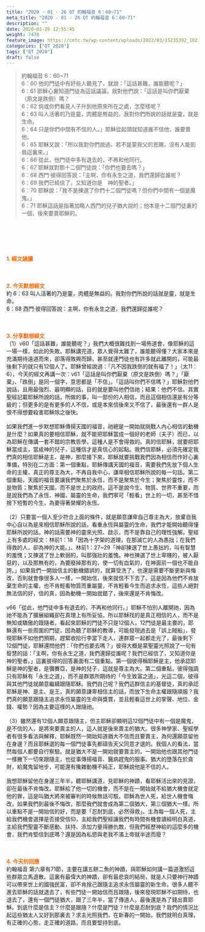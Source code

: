 ```yaml
---
title: "2020 - 01 - 26 QT 約翰福音 6：60~71"
meta_title: "2020 - 01 - 26 QT 約翰福音 6：60~71"
description: ""
date: 2020-01-26 12:55:45
weight: 7478
feature_image: https://cmtc.tw/wp-content/uploads/2022/03/15235392_10211799862337740_180693556567566654_o-1.webp
categories: ["QT 2020"]
tags: ["QT 2020"]
draft: false
---
```


<blockquote>約翰福音 6：60~71<br />
6：60 他的門徒中有好些人聽見了，就說：「這話甚難，誰能聽呢？」<br />
6：61 耶穌心裏知道門徒為這話議論，就對他們說：「這話是叫你們厭棄（原文是跌倒）嗎？<br />
6：62 倘或你們看見人子升到他原來所在之處，怎麼樣呢？<br />
6：63 叫人活著的乃是靈，肉體是無益的。我對你們所說的話就是靈，就是生命。<br />
6：64 只是你們中間有不信的人。」耶穌從起頭就知道誰不信他，誰要賣他。<br />
6：65 耶穌又說：「所以我對你們說過，若不是蒙我父的恩賜，沒有人能到我這裏來。」<br />
6：66 從此，他門徒中多有退去的，不再和他同行。<br />
6：67 耶穌就對那十二個門徒說：「你們也要去嗎？」<br />
6：68 西門‧彼得回答說：「主啊，你有永生之道，我們還歸從誰呢？<br />
6：69 我們已經信了，又知道你是　神的聖者。」<br />
6：70 耶穌說：「我不是揀選了你們十二個門徒嗎？但你們中間有一個是魔鬼。」<br />
6：71 耶穌這話是指著加略人西門的兒子猶大說的；他本是十二個門徒裏的一個，後來要賣耶穌的。</blockquote><br />
&nbsp;<br />
<br />
&nbsp;<br />
<br />
<span style="color: #ff6600;"><strong>1. </strong><strong>經文誦讀</strong></span><br />
<br />
<span style="color: #ff6600;"><strong> </strong></span><br />
<br />
<span style="color: #ff6600;"><strong>2. 今天默想</strong><strong>經文<br />
</strong></span>約 6：63 叫人活著的乃是靈，肉體是無益的。我對你們所說的話就是靈，就是生命。<br />
6：68 西門‧彼得回答說：主啊，你有永生之道，我們還歸從誰呢？<br />
<br />
&nbsp;<br />
<br />
<span style="color: #ff6600;"><strong>3. 分享默想經文<br />
</strong></span>（1）v60「這話甚難，誰能聽呢？」我們大概很難找到一場佈道會，像耶穌的這一場一樣，如此的失敗。耶穌講完道，眾人覺得太難了，誰能聽得懂？大家本來是充滿期待遠道而來，卻落得敗興而歸，甚至就連門徒也有許多就此離開的，可能最後剩下的就只有12個人了。耶穌曾經說過：「凡不因我跌倒的就有福了！」（太11：6），今天的經文再講一次：v61「這話是叫你們厭棄（原文是跌倒）嗎？」「厭棄」、「跌倒」是同一個字，意思都是「不信」。「這話叫你們不信嗎？」耶穌對他們說話，且用最強烈、最明顯的話，目的就是要叫他們信祂；結果：他們不信。其實聖經記載耶穌所說的話，所做的事，叫一部份的人相信，而且這個相信還是有分等級的；但更多的是有更多的人不信，或是本來信後來又不信了，最後還有一群人是恨不得想要殺害耶穌除之後快。<br />
<br />
如果我們進一步默想耶穌傳揚天國的福音，祂總是一開始就挑戰人內心相信的動機是什麼？如果真的要相信耶穌，就不能把耶穌當成一個好的老師（夫子）而已，以為耶穌在傳講一套不錯的宗教哲學，這種人是不會得救的。真的信耶穌，就要把耶穌當成主，當成神的兒子，這種信才是真信心的起點。我們信耶穌，必須先確定我們真的相信耶穌是主、是神，那麼接下來，耶穌就要挑戰我們因為相信而作好心裏準備，特別在二方面：第一個重點，耶穌傳講天國的福音，需要我們先放下個人生命的主權，真正的尊主為大，不再自我中心，謙卑相信耶穌所說的每一句話。第二個重點，天國的福音要讓我們聚焦於永恆，而不是聚焦於今生；聚焦於靈性，而不是物質；聚焦於天國，而不是世上的政府。這不是說今生、物質、世界不重要，而是說我們為了永恆、神國、屬靈的生命，我們寧可「輕看」世上的一切，甚至不惜捨下短暫的今生，為要得著榮耀的永恆。<br />
<br />
（2）只要當一個人至少符合上面的條件，就是願意謙卑自己尊主為大，放棄自我中心自以為是來相信耶穌所說的話，看重永恆與屬靈的生命，我們才能開始聽得懂耶穌所說的話。神的話需要神的靈來光照、啟示，而不是靠自己的理性強解。聖經上有多處的經文：林前1：18「因為十字架的道理，在那滅亡的人為愚拙；在我們得救的人，卻為神的大能。」、林前1：27~29「神卻揀選了世上愚拙的，叫有智慧的羞愧；又揀選了世上軟弱的，叫那強壯的羞愧。神也揀選了世上卑賤的，被人厭惡的，以及那無有的，為要廢掉那有的，使一切有血氣的，在神面前一個也不能自誇。」如果我們一開始信主的動機錯誤的，就算受洗了，也還是需要不斷更新與悔改，否則就會像很多人一樣，一開始信，後來就信不下去了。這是因為他們不肯放棄生命的主權，也不肯輕看物質而重屬靈，不肯輕看今生而追求永恆，這些人絕對無法信的好，信的真，因為動機一開始就錯了，後來還是不肯悔改。<br />
<br />
v66「從此，他門徒中多有退去的，不再和他同行。」耶穌不怕別人離開祂，因為祂不能為了擴展組織卻在真理上有所妥協，所以耶穌找的是真正相信的人，而不是無知或驕傲的跟隨者。看起來耶穌的門徒不只是12個人，12門徒是最主要的，耶穌還有一些周圍的門徒，因為聽了耶穌的教導，可能發現過去是「誤上賊船」，發現耶穌不如他們預期，趕緊收拾行李當下走人，連群眾一起都走光了，最後剩下12個門徒，耶穌還問他們：「你們也要去嗎？」彼得大概是蒙聖靈光照說了一句有智慧的話：「主啊，你有永生之道，我們還歸從誰呢？我們已經信了，又知道你是　神的聖者。」這裏彼得的回答裏面有二個重點，第一個彼得稱耶穌是主，他承認耶穌是神的聖者，是彌賽亞，是神的兒子，這就是尊主為大。第二個重點，彼得強調只有耶穌有「永生之道」，而不是群眾所期待的「今生致富之道」，光這二個，彼得與其他門徒就願意繼續跟隨耶穌。我們自己呢？我們這群信主的基督徒，真的承認耶穌是神、是主、是王，真的願意謙卑相信主的話，而放下生命主權跟隨順服？我們真的願意跟隨主追求永恆屬靈的生命與獎賞，並且輕看這世上的掌聲、地位、金錢、權勢？因為主要這樣的人跟隨祂。<br />
<br />
（3）雖然還有12個人願意跟隨主，但主耶穌卻顯明這12個門徒中有一個是魔鬼，是不信的人，是將來要賣主的人，這人就是後來賣主的猶大。很多神學家、聖經學者有很多看法與解釋，耶穌既然一開始知道猶大不信而且要賣主，為何還願意留他在身邊？而且耶穌選的每一個門徒事先都禱告天父同意才選的。我個人的看法，當然每個人都要自行察驗。就是猶大不是一開始就要賣主的，一開始他也跟其他門徒一樣撇下一切來跟隨主，也從事傳揚福音、醫病趕鬼的服事。猶大的墮落在於貪財，給魔鬼留地步，可能還有攙雜動機不純正，耶穌說他是不信的人。<br />
<br />
我想耶穌留他在身邊三年半，聽耶穌講道，見耶穌的神蹟，看耶穌活出來的見證，卻在最後不肯悔改。耶穌給了他一切的機會，而不是在一開始就不給猶大機會就定他的罪，這是叫猶大將來被審判的時候無話可駁。耶穌為世人死，給世人機會悔改，如果我們到最後不悔改，那麼我們就會成為第二個猶大，第三個猶大一樣。所以重點不是一開始信的好，而是要「忍耐到底，必然得救」。主為每一個人死，主給我們機會選擇是否接受信仰，主給我們聖經讓我們有時間有機會讀經明白真道，主給我們聖靈不斷感動、扶持、添加力量得勝仇敵，但我們經歷神給的這麼多的機會，我們肯堅信到底嗎？還是因為私慾與老我不滿上帝就半途而廢？<br />
<br />
&nbsp;<br />
<br />
<span style="color: #ff6600;"><strong>4. 今天的回應<br />
</strong></span>約翰福音 第六章有71節，主要在講五餅二魚的神蹟，與耶穌如何講一篇道激怒這些群眾立馬退散。這裏有最偉大的神蹟，卻有最悲哀的結局，就是人只要神行神蹟可以帶來世上的國強民富，卻不肯捨己跟隨主追求永恆屬靈的新生命。很多人聽不進去耶穌的話就退去了，有些門徒一開始信而且跟隨，後來發現耶穌不如期待，也退去了，還有一個門徒猶大，跟了三年半，當了傳道人，最後還是為了錢出賣耶穌。到底什麼是信主？什麼是跟隨？什麼是門徒？什麼是忍耐到底？我們的情況比起這些猶太人又好到那裏去？求主光照我們，在新春的一開始，我們就明白真理，有正確的心態，走正確的道路，而且要堅持到底。<br />
<br />
&nbsp;<br />
<br />
&nbsp;
        